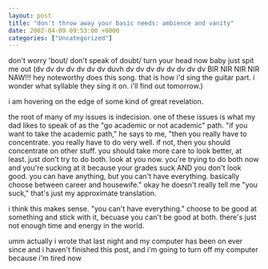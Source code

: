 ```yaml
---
layout: post
title: "don't throw away your basic needs: ambience and vanity"
date: 2002-04-09 09:53:00 +0000
categories: ["Uncategorized"]
---
```


don't worry 'bout/ don't speak of doubt/ turn your head now baby just spit me out (dv dv dv dv dv dv dv duvh dv dv dv dv dv dv dv dv BIR NIR NIR NIR NAW!!! hey noteworthy does this song. that is how i'd sing the guitar part. i wonder what syllable they sing it on. i'll find out tomorrow.)

i am hovering on the edge of some kind of great revelation. 

the root of many of my issues is indecision. one of these issues is what my dad likes to speak of as the "go academic or not academic" path. "if you want to take the academic path," he says to me, "then you really have to concentrate. you really have to do very well. if not, then you should concentrate on other stuff. you should take more care to look better, at least. just don't try to do both. look at you now. you're trying to do both now and you're sucking at it because your grades suck AND you don't look good. you can have anything, but you can't have everything. basically choose between career and housewife." okay he doesn't really tell me "you suck," that's just my approximate translation. 

i think this makes sense. "you can't have everything." choose to be good at something and stick with it, becuase you can't be good at both. there's just not enough time and energy in the world. 

umm actually i wrote that last night and my computer has been on ever since and i haven't finished this post, and i'm going to turn off my computer because i'm tired now